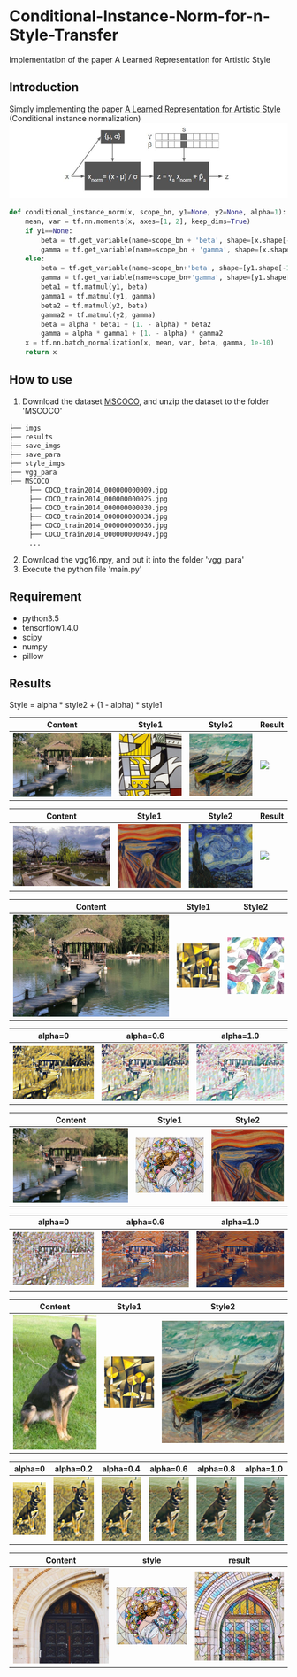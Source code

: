 # Conditional-Instance-Norm-for-n-Style-Transfer
Implementation of the paper A Learned Representation for Artistic Style

## Introduction
Simply implementing the paper [A Learned Representation for Artistic Style](https://arxiv.org/pdf/1610.07629.pdf) (Conditional instance normalization)
![](https://github.com/MingtaoGuo/Conditional-Instance-Norm-for-n-Style-Transfer/blob/master/IMAGES/cin.jpg)

``` python
def conditional_instance_norm(x, scope_bn, y1=None, y2=None, alpha=1):
    mean, var = tf.nn.moments(x, axes=[1, 2], keep_dims=True)
    if y1==None:
        beta = tf.get_variable(name=scope_bn + 'beta', shape=[x.shape[-1]], initializer=tf.constant_initializer([0.]), trainable=True)  
        gamma = tf.get_variable(name=scope_bn + 'gamma', shape=[x.shape[-1]], initializer=tf.constant_initializer([1.]), trainable=True) 
    else:
        beta = tf.get_variable(name=scope_bn+'beta', shape=[y1.shape[-1], x.shape[-1]], initializer=tf.constant_initializer([0.]), trainable=True) # label_nums x C
        gamma = tf.get_variable(name=scope_bn+'gamma', shape=[y1.shape[-1], x.shape[-1]], initializer=tf.constant_initializer([1.]), trainable=True) # label_nums x C
        beta1 = tf.matmul(y1, beta)
        gamma1 = tf.matmul(y1, gamma)
        beta2 = tf.matmul(y2, beta)
        gamma2 = tf.matmul(y2, gamma)
        beta = alpha * beta1 + (1. - alpha) * beta2
        gamma = alpha * gamma1 + (1. - alpha) * gamma2
    x = tf.nn.batch_normalization(x, mean, var, beta, gamma, 1e-10)
    return x
```

## How to use
1. Download the dataset [MSCOCO](http://images.cocodataset.org/zips/train2014.zip), and unzip the dataset to the folder 'MSCOCO'
```
├── imgs
├── results
├── save_imgs
├── save_para
├── style_imgs
├── vgg_para
├── MSCOCO
     ├── COCO_train2014_000000000009.jpg
     ├── COCO_train2014_000000000025.jpg
     ├── COCO_train2014_000000000030.jpg
     ├── COCO_train2014_000000000034.jpg
     ├── COCO_train2014_000000000036.jpg
     ├── COCO_train2014_000000000049.jpg
     ...
```
2. Download the vgg16.npy, and put it into the folder 'vgg_para'
3. Execute the python file 'main.py'

## Requirement
- python3.5
- tensorflow1.4.0
- scipy
- numpy
- pillow

## Results
Style = alpha * style2 + (1 - alpha) * style1

|Content|Style1|Style2|Result|
|-|-|-|-|
|![](https://github.com/MingtaoGuo/Conditional-Instance-Norm-for-n-Style-Transfer/blob/master/imgs/5.jpg)|![](https://github.com/MingtaoGuo/Conditional-Instance-Norm-for-n-Style-Transfer/blob/master/IMAGES/5.png)|![](https://github.com/MingtaoGuo/Conditional-Instance-Norm-for-n-Style-Transfer/blob/master/IMAGES/10.png)|![](https://github.com/MingtaoGuo/Conditional-Instance-Norm-for-n-Style-Transfer/blob/master/IMAGES/4_9.gif)|

|Content|Style1|Style2|Result|
|-|-|-|-|
|![](https://github.com/MingtaoGuo/Conditional-Instance-Norm-for-n-Style-Transfer/blob/master/imgs/11.jpg)|![](https://github.com/MingtaoGuo/Conditional-Instance-Norm-for-n-Style-Transfer/blob/master/IMAGES/2.png)|![](https://github.com/MingtaoGuo/Conditional-Instance-Norm-for-n-Style-Transfer/blob/master/IMAGES/1.png)|![](https://github.com/MingtaoGuo/Conditional-Instance-Norm-for-n-Style-Transfer/blob/master/IMAGES/0_1.gif)|

|Content|Style1|Style2|
|-|-|-|
|![](https://github.com/MingtaoGuo/Conditional-Instance-Norm-for-n-Style-Transfer/blob/master/IMAGES/content.jpg)|![](https://github.com/MingtaoGuo/Conditional-Instance-Norm-for-n-Style-Transfer/blob/master/IMAGES/7.png)|![](https://github.com/MingtaoGuo/Conditional-Instance-Norm-for-n-Style-Transfer/blob/master/IMAGES/4.png)|

|alpha=0|alpha=0.6|alpha=1.0|
|-|-|-|
|![](https://github.com/MingtaoGuo/Conditional-Instance-Norm-for-n-Style-Transfer/blob/master/IMAGES/1lanting_0.0.jpg)|![](https://github.com/MingtaoGuo/Conditional-Instance-Norm-for-n-Style-Transfer/blob/master/IMAGES/1lanting_0.6.jpg)|![](https://github.com/MingtaoGuo/Conditional-Instance-Norm-for-n-Style-Transfer/blob/master/IMAGES/1lanting_1.0.jpg)|

|Content|Style1|Style2|
|-|-|-|
|![](https://github.com/MingtaoGuo/Conditional-Instance-Norm-for-n-Style-Transfer/blob/master/IMAGES/content.jpg)|![](https://github.com/MingtaoGuo/Conditional-Instance-Norm-for-n-Style-Transfer/blob/master/IMAGES/6.png)|![](https://github.com/MingtaoGuo/Conditional-Instance-Norm-for-n-Style-Transfer/blob/master/IMAGES/2.png)|

|alpha=0|alpha=0.6|alpha=1.0|
|-|-|-|
|![](https://github.com/MingtaoGuo/Conditional-Instance-Norm-for-n-Style-Transfer/blob/master/IMAGES/lanting_0.0.jpg)|![](https://github.com/MingtaoGuo/Conditional-Instance-Norm-for-n-Style-Transfer/blob/master/IMAGES/lanting_0.6.jpg)|![](https://github.com/MingtaoGuo/Conditional-Instance-Norm-for-n-Style-Transfer/blob/master/IMAGES/lanting_1.0.jpg)|

|Content|Style1|Style2|
|-|-|-|
|![](https://github.com/MingtaoGuo/Conditional-Instance-Norm-for-n-Style-Transfer/blob/master/IMAGES/content_dog.jpg)|![](https://github.com/MingtaoGuo/Conditional-Instance-Norm-for-n-Style-Transfer/blob/master/IMAGES/7.png)|![](https://github.com/MingtaoGuo/Conditional-Instance-Norm-for-n-Style-Transfer/blob/master/IMAGES/10.png)|

|alpha=0|alpha=0.2|alpha=0.4|alpha=0.6|alpha=0.8|alpha=1.0|
|-|-|-|-|-|-|
|![](https://github.com/MingtaoGuo/Conditional-Instance-Norm-for-n-Style-Transfer/blob/master/IMAGES/dog_0.0.jpg)|![](https://github.com/MingtaoGuo/Conditional-Instance-Norm-for-n-Style-Transfer/blob/master/IMAGES/dog_0.2.jpg)|![](https://github.com/MingtaoGuo/Conditional-Instance-Norm-for-n-Style-Transfer/blob/master/IMAGES/dog_0.4.jpg)|![](https://github.com/MingtaoGuo/Conditional-Instance-Norm-for-n-Style-Transfer/blob/master/IMAGES/dog_0.6.jpg)|![](https://github.com/MingtaoGuo/Conditional-Instance-Norm-for-n-Style-Transfer/blob/master/IMAGES/dog_0.8.jpg)|![](https://github.com/MingtaoGuo/Conditional-Instance-Norm-for-n-Style-Transfer/blob/master/IMAGES/dog_1.0.jpg)|

|Content|style|result|
|-|-|-|
|![](https://github.com/MingtaoGuo/Conditional-Instance-Norm-for-n-Style-Transfer/blob/master/IMAGES/door.jpg)|![](https://github.com/MingtaoGuo/Conditional-Instance-Norm-for-n-Style-Transfer/blob/master/IMAGES/6.png)|![](https://github.com/MingtaoGuo/Conditional-Instance-Norm-for-n-Style-Transfer/blob/master/IMAGES/door_.jpg)|
